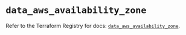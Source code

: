 # `data_aws_availability_zone`

Refer to the Terraform Registry for docs: [`data_aws_availability_zone`](https://registry.terraform.io/providers/hashicorp/aws/6.9.0/docs/data-sources/availability_zone).

